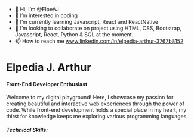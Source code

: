 - 👋 Hi, I’m @ElpeAJ
- 👀 I’m interested in coding
- 🌱 I’m currently learning Javascript, React and ReactNative
- 💞️ I’m looking to collaborate on project using HTML, CSS, Bootstrap, Javascript, React, Python & SQL at the moment.
- 📫 How to reach me www.linkedin.com/in/elpedia-arthur-3767b8152


<h1>Elpedia J. Arthur</h1>
<h4>Front-End Developer Enthusiast</h4>

<p>Welcome to my digital playground!  Here, I showcase my passion for creating beautiful and interactive web experiences through the power of code.  While front-end development holds a special place in my heart, my thirst for knowledge keeps me exploring various programming languages.</p>

<h5>Technical Skills:</h5>
<!---
Front-End Development:
HTML
CSS
JavaScript 🪄
React ⚛️
Back-End Development:
Python
Systems Programming:
C ⚙️
Always Learning, Always Growing

I'm a firm believer in continuous learning and strive to stay ahead of the curve by exploring new technologies and methodologies.  My journey in the tech world is fueled by a desire to push boundaries and create impactful web applications.

Let's Connect!

LinkedIn: [LinkedIn URL elpedia ON linkedin.com] (coming soon!)
Website: [Website URL elpedia ON Coming Soon! [invalid URL removed]] (under construction)

pen_spark



tune

share


more_vert


--->
<!---
ElpeAJ/ElpeAJ is a ✨ special ✨ repository because its `README.md` (this file) appears on your GitHub profile.
You can click the Preview link to take a look at your changes.
--->
